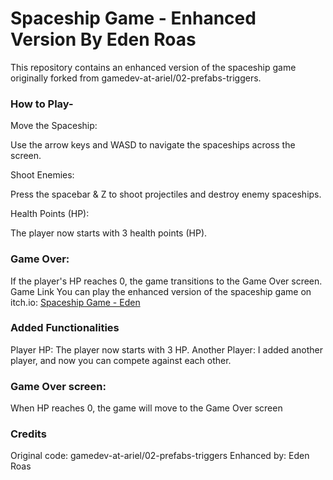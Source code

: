 # Spaceship Game - Enhanced Version By Eden Roas
This repository contains an enhanced version of the spaceship game originally forked from gamedev-at-ariel/02-prefabs-triggers. 

### How to Play-

Move the Spaceship:

Use the arrow keys and WASD to navigate the spaceships across the screen.

Shoot Enemies:

Press the spacebar & Z to shoot projectiles and destroy enemy spaceships.

Health Points (HP):

The player now starts with 3 health points (HP).

### Game Over: 

If the player's HP reaches 0, the game transitions to the Game Over screen.
Game Link
You can play the enhanced version of the spaceship game on itch.io: [Spaceship Game - Eden](https://edenxhadar.itch.io/spaceship-game-eden-roas)

### Added Functionalities
Player HP:
The player now starts with 3 HP.
Another Player:
I added another player, and now you can compete against each other.

### Game Over screen:
When HP reaches 0, the game will move to the Game Over screen

### Credits
Original code: gamedev-at-ariel/02-prefabs-triggers
Enhanced by: Eden Roas

